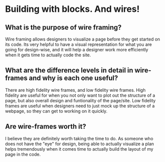 # Building with blocks. And wires!

## What is the purpose of wire framing?
Wire framing allows designers to visualize a page before they get started on its code. Its very helpful to have a visual representation for what you are going for design-wise, and it will help a designer work more efficiently when it gets time to actually code the site.

## What are the difference levels in detail in wire-frames and why is each one useful?
There are high fidelity wire frames, and low fidelity wire frames. High fidelity are useful for when you not only want to plot out the structure of a page, but also overall design and funtionality of the page/site. Low fidelity frames are useful when designers need to just mock up the structure of a webpage, so they can get to working on it quickly.

## Are wire-frames worth it?
I believe they are definitely worth taking the time to do. As someone who does not have the "eye" for design, being able to actually visualize a plan helps tremendously when it comes time to actually build the layout of my page in the code.